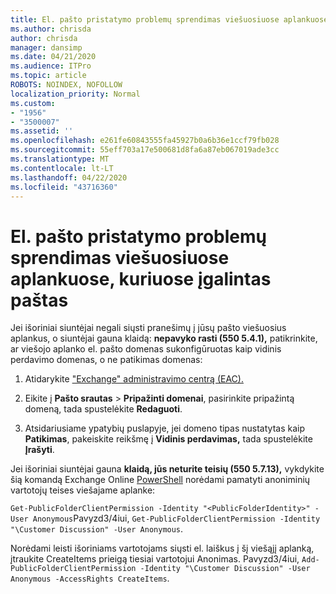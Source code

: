 ```yaml
---
title: El. pašto pristatymo problemų sprendimas viešuosiuose aplankuose, kuriuose įgalintas paštas
ms.author: chrisda
author: chrisda
manager: dansimp
ms.date: 04/21/2020
ms.audience: ITPro
ms.topic: article
ROBOTS: NOINDEX, NOFOLLOW
localization_priority: Normal
ms.custom:
- "1956"
- "3500007"
ms.assetid: ''
ms.openlocfilehash: e261fe60843555fa45927b0a6b36e1ccf79fb028
ms.sourcegitcommit: 55eff703a17e500681d8fa6a87eb067019ade3cc
ms.translationtype: MT
ms.contentlocale: lt-LT
ms.lasthandoff: 04/22/2020
ms.locfileid: "43716360"
---
```

# <a name="fix-email-delivery-issues-to-mail-enabled-public-folders"></a>El. pašto pristatymo problemų sprendimas viešuosiuose aplankuose, kuriuose įgalintas paštas

Jei išoriniai siuntėjai negali siųsti pranešimų į jūsų pašto viešuosius aplankus, o siuntėjai gauna klaidą: **nepavyko rasti (550 5.4.1),** patikrinkite, ar viešojo aplanko el. pašto domenas sukonfigūruotas kaip vidinis perdavimo domenas, o ne patikimas domenas:

1. Atidarykite ["Exchange" administravimo centrą (EAC).](https://docs.microsoft.com/Exchange/exchange-admin-center)

2. Eikite į **Pašto srautas** \> **Pripažinti domenai**, pasirinkite pripažintą domeną, tada spustelėkite **Redaguoti**.

3. Atsidariusiame ypatybių puslapyje, jei domeno tipas nustatytas kaip **Patikimas**, pakeiskite reikšmę į **Vidinis perdavimas,** tada spustelėkite **Įrašyti**.

Jei išoriniai siuntėjai gauna **klaidą, jūs neturite teisių (550 5.7.13),** vykdykite šią komandą Exchange Online [PowerShell](https://docs.microsoft.com/powershell/exchange/exchange-online/connect-to-exchange-online-powershell/connect-to-exchange-online-powershell) norėdami pamatyti anoniminių vartotojų teises viešajame aplanke:

`Get-PublicFolderClientPermission -Identity "<PublicFolderIdentity>" -User Anonymous`Pavyzd3/4iui, `Get-PublicFolderClientPermission -Identity "\Customer Discussion" -User Anonymous`.

Norėdami leisti išoriniams vartotojams siųsti el. laiškus į šį viešąjį aplanką, įtraukite CreateItems prieigą tiesiai vartotojui Anonimas. Pavyzd3/4iui, `Add-PublicFolderClientPermission -Identity "\Customer Discussion" -User Anonymous -AccessRights CreateItems`.
